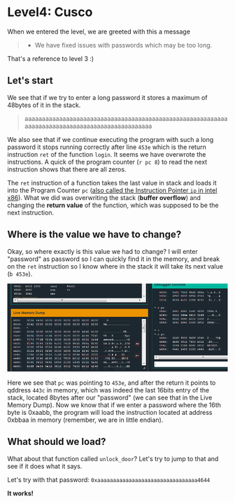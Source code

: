 # Level4: Cusco

When we entered the level, we are greeted with this a message

>- We have fixed issues with passwords which may be too long.

That's a reference to level 3 :)

## Let's start

We see that if we try to enter a long password it stores a maximum of 48bytes of it in the stack.

>aaaaaaaaaaaaaaaaaaaaaaaaaaaaaaaaaaaaaaaaaaaaaaaaaaaaaaaaaaaaaaaaaaaaaaaaaaaaaaaaaaaaaaaaaaaaaaaa

We also see that if we continue executing the program with such a long password it stops running correctly after line `453e` which is the return instruction `ret` of the function `login`. It seems we have overwrote the instructions. A quick of the program counter (`r pc 8`) to read the next instruction shows that there are all zeros.

The `ret` instruction of a function takes the last value in stack and loads it into the Program Counter `pc` ([also called the Instruction Pointer `ip` in intel x86](http://en.wikipedia.org/wiki/Program_counter)).
What we did was overwriting the stack (**buffer overflow**) and changing the **return value** of the function, which was supposed to be the next instruction.

## Where is the value we have to change?

Okay, so where exactly is this value we had to change? I will enter "password" as password so I can quickly find it in the memory, and break on the `ret` instruction so I know where in the stack it will take its next value (`b 453e`).

![image](img/4_1.PNG)

Here we see that `pc` was pointing to `453e`, and after the return it points to qddress `443c` in memory, which was indeed the last 16bits entry of the stack, located 8bytes after our "password" (we can see that in the Live Memory Dump). Now we know that if we enter a password where the 16th byte is 0xaabb, the program will load the instruction located at address 0xbbaa in memory (remember, we are in little endian).

## What should we load?

What about that function called `unlock_door`? Let's try to jump to that and see if it does what it says.

Let's try with that password: `0xaaaaaaaaaaaaaaaaaaaaaaaaaaaaaaaa4644`

**It works!**